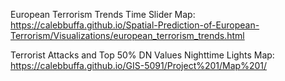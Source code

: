 European Terrorism Trends Time Slider Map: https://calebbuffa.github.io/Spatial-Prediction-of-European-Terrorism/Visualizations/european_terrorism_trends.html

Terrorist Attacks and Top 50% DN Values Nighttime Lights Map: https://calebbuffa.github.io/GIS-5091/Project%201/Map%201/
